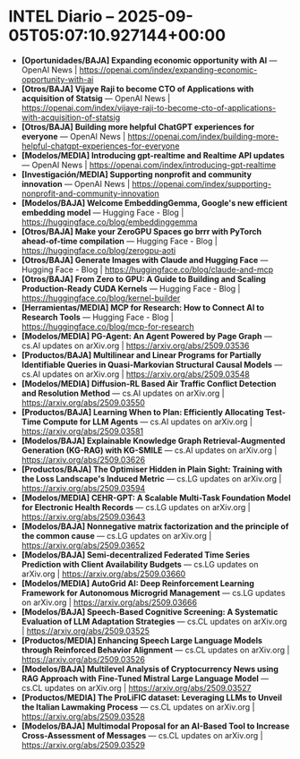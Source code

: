 # INTEL Diario – 2025-09-05T05:07:10.927144+00:00

- **[Oportunidades/BAJA] Expanding economic opportunity with AI** — OpenAI News | https://openai.com/index/expanding-economic-opportunity-with-ai
- **[Otros/BAJA] Vijaye Raji to become CTO of Applications with acquisition of Statsig** — OpenAI News | https://openai.com/index/vijaye-raji-to-become-cto-of-applications-with-acquisition-of-statsig
- **[Otros/BAJA] Building more helpful ChatGPT experiences for everyone** — OpenAI News | https://openai.com/index/building-more-helpful-chatgpt-experiences-for-everyone
- **[Modelos/MEDIA] Introducing gpt-realtime and Realtime API updates** — OpenAI News | https://openai.com/index/introducing-gpt-realtime
- **[Investigación/MEDIA] Supporting nonprofit and community innovation** — OpenAI News | https://openai.com/index/supporting-nonprofit-and-community-innovation
- **[Modelos/BAJA] Welcome EmbeddingGemma, Google's new efficient embedding model** — Hugging Face - Blog | https://huggingface.co/blog/embeddinggemma
- **[Otros/BAJA] Make your ZeroGPU Spaces go brrr with PyTorch ahead-of-time compilation** — Hugging Face - Blog | https://huggingface.co/blog/zerogpu-aoti
- **[Otros/BAJA] Generate Images with Claude and Hugging Face** — Hugging Face - Blog | https://huggingface.co/blog/claude-and-mcp
- **[Otros/BAJA] From Zero to GPU: A Guide to Building and Scaling Production-Ready CUDA Kernels** — Hugging Face - Blog | https://huggingface.co/blog/kernel-builder
- **[Herramientas/MEDIA] MCP for Research: How to Connect AI to Research Tools** — Hugging Face - Blog | https://huggingface.co/blog/mcp-for-research
- **[Modelos/MEDIA] PG-Agent: An Agent Powered by Page Graph** — cs.AI updates on arXiv.org | https://arxiv.org/abs/2509.03536
- **[Productos/BAJA] Multilinear and Linear Programs for Partially Identifiable Queries in Quasi-Markovian Structural Causal Models** — cs.AI updates on arXiv.org | https://arxiv.org/abs/2509.03548
- **[Modelos/MEDIA] Diffusion-RL Based Air Traffic Conflict Detection and Resolution Method** — cs.AI updates on arXiv.org | https://arxiv.org/abs/2509.03550
- **[Productos/BAJA] Learning When to Plan: Efficiently Allocating Test-Time Compute for LLM Agents** — cs.AI updates on arXiv.org | https://arxiv.org/abs/2509.03581
- **[Modelos/BAJA] Explainable Knowledge Graph Retrieval-Augmented Generation (KG-RAG) with KG-SMILE** — cs.AI updates on arXiv.org | https://arxiv.org/abs/2509.03626
- **[Productos/BAJA] The Optimiser Hidden in Plain Sight: Training with the Loss Landscape's Induced Metric** — cs.LG updates on arXiv.org | https://arxiv.org/abs/2509.03594
- **[Modelos/MEDIA] CEHR-GPT: A Scalable Multi-Task Foundation Model for Electronic Health Records** — cs.LG updates on arXiv.org | https://arxiv.org/abs/2509.03643
- **[Modelos/BAJA] Nonnegative matrix factorization and the principle of the common cause** — cs.LG updates on arXiv.org | https://arxiv.org/abs/2509.03652
- **[Modelos/BAJA] Semi-decentralized Federated Time Series Prediction with Client Availability Budgets** — cs.LG updates on arXiv.org | https://arxiv.org/abs/2509.03660
- **[Modelos/MEDIA] AutoGrid AI: Deep Reinforcement Learning Framework for Autonomous Microgrid Management** — cs.LG updates on arXiv.org | https://arxiv.org/abs/2509.03666
- **[Modelos/BAJA] Speech-Based Cognitive Screening: A Systematic Evaluation of LLM Adaptation Strategies** — cs.CL updates on arXiv.org | https://arxiv.org/abs/2509.03525
- **[Productos/MEDIA] Enhancing Speech Large Language Models through Reinforced Behavior Alignment** — cs.CL updates on arXiv.org | https://arxiv.org/abs/2509.03526
- **[Modelos/BAJA] Multilevel Analysis of Cryptocurrency News using RAG Approach with Fine-Tuned Mistral Large Language Model** — cs.CL updates on arXiv.org | https://arxiv.org/abs/2509.03527
- **[Productos/MEDIA] The ProLiFIC dataset: Leveraging LLMs to Unveil the Italian Lawmaking Process** — cs.CL updates on arXiv.org | https://arxiv.org/abs/2509.03528
- **[Modelos/BAJA] Multimodal Proposal for an AI-Based Tool to Increase Cross-Assessment of Messages** — cs.CL updates on arXiv.org | https://arxiv.org/abs/2509.03529
